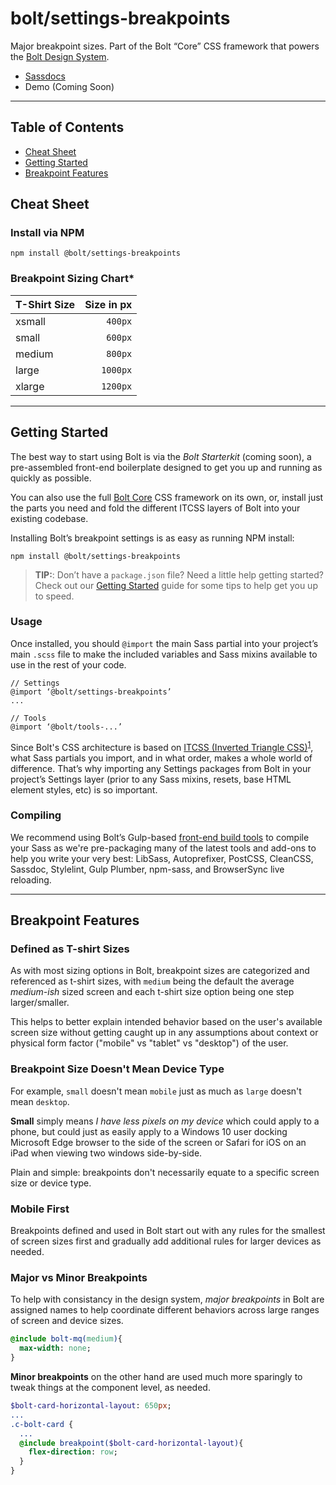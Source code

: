 # bolt/settings-breakpoints

Major breakpoint sizes. Part of the Bolt “Core” CSS framework that powers the [Bolt Design System](https://www.boltdesignsystem.com).

- [Sassdocs](http://localhost:3000/docs/#settings:breakpoints)
- Demo (Coming Soon)

---

## Table of Contents

- [Cheat Sheet](#cheatsheet)
- [Getting Started](#gettingstarted)
- [Breakpoint Features](#breakpointfeatures)

## Cheat Sheet

### Install via NPM

```
npm install @bolt/settings-breakpoints
```

### Breakpoint Sizing Chart\*

| T-Shirt Size | Size in px |
| :----------- | ---------: |
| xsmall       |    `400px` |
| small        |    `600px` |
| medium       |    `800px` |
| large        |   `1000px` |
| xlarge       |   `1200px` |

---

## Getting Started

The best way to start using Bolt is via the _Bolt Starterkit_ (coming soon), a pre-assembled front-end boilerplate designed to get you up and running as quickly as possible.

You can also use the full [Bolt Core](https://www.npmjs.com/package/@bolt/core) CSS framework on its own, or, install just the parts you need and fold the different ITCSS layers of Bolt into your existing codebase.

Installing Bolt’s breakpoint settings is as easy as running NPM install:

```
npm install @bolt/settings-breakpoints
```

> **TIP:**: Don’t have a `package.json` file? Need a little help getting started? Check out our [Getting Started](https://www.boltdesignsystem.com/getting-started) guide for some tips to help get you up to speed.

### Usage

Once installed, you should `@import` the main Sass partial into your project’s main `.scss` file to make the included variables and Sass mixins available to use in the rest of your code.

```
// Settings
@import ‘@bolt/settings-breakpoints’
...

// Tools
@import ‘@bolt/tools-...’
```

Since Bolt's CSS architecture is based on [ITCSS (Inverted Triangle CSS)](http://www.creativebloq.com/web-design/manage-large-css-projects-itcss-101517528)<sup>[1](#1-learn-more-about-itcss)</sup>, what Sass partials you import, and in what order, makes a whole world of difference. That’s why importing any Settings packages from Bolt in your project’s Settings layer (prior to any Sass mixins, resets, base HTML element styles, etc) is so important.

### Compiling

We recommend using Bolt’s Gulp-based [front-end build tools](https://www.npmjs.com/package/@bolt/build-tools) to compile your Sass as we're pre-packaging many of the latest tools and add-ons to help you write your very best: LibSass, Autoprefixer, PostCSS, CleanCSS, Sassdoc, Stylelint, Gulp Plumber, npm-sass, and BrowserSync live reloading.

---

## Breakpoint Features

### Defined as T-shirt Sizes

As with most sizing options in Bolt, breakpoint sizes are categorized and referenced as t-shirt sizes, with `medium` being the default the average _medium-ish_ sized screen and each t-shirt size option being one step larger/smaller.

This helps to better explain intended behavior based on the user's available screen size without getting caught up in any assumptions about context or physical form factor ("mobile" vs "tablet" vs "desktop") of the user.

### Breakpoint Size Doesn't Mean Device Type

For example, `small` doesn't mean `mobile` just as much as `large` doesn't mean `desktop`.

**Small** simply means _I have less pixels on my device_ which could apply to a phone, but could just as easily apply to a Windows 10 user docking Microsoft Edge browser to the side of the screen or Safari for iOS on an iPad when viewing two windows side-by-side.

Plain and simple: breakpoints don't necessarily equate to a specific screen size or device type.

### Mobile First

Breakpoints defined and used in Bolt start out with any rules for the smallest of screen sizes first and gradually add additional rules for larger devices as needed.

### Major vs Minor Breakpoints

To help with consistancy in the design system, _major breakpoints_ in Bolt are assigned names to help coordinate different behaviors across large ranges of screen and device sizes.

```Sass
@include bolt-mq(medium){
  max-width: none;
}
```

**Minor breakpoints** on the other hand are used much more sparingly to tweak things at the component level, as needed.

```Sass
$bolt-card-horizontal-layout: 650px;
...
.c-bolt-card {
  ...
  @include breakpoint($bolt-card-horizontal-layout){
    flex-direction: row;
  }
}
```

